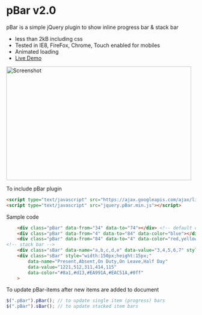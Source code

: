 # pBar v2.0
pBar is a simple jQuery plugin to show inline progress bar & stack bar
* less than 2kB including css
* Tested in IE8, FireFox, Chrome, Touch enabled for mobiles
* Animated loading
* [Live Demo](http://code.mgvz.com/pBar/)

[<img width="492" height="302" src="https://cloud.githubusercontent.com/assets/4730683/14059390/970659aa-f365-11e5-9b91-3c7369ebfc40.png" alt="Screenshot">](http://code.mgvz.com/pBar/)

To include pBar plugin
```html
<script type="text/javascript" src="https://ajax.googleapis.com/ajax/libs/jquery/1.11.2/jquery.min.js"></script>
<script type="text/javascript" src="jquery.pBar.min.js"></script>
```

Sample code
```html
	<div class="pBar" data-from="34" data-to="74"></div> <!-- default colors <#b32,#d31,#ea6,#fa6,#fd8,#ad6,#9c6,#5b6,#6a7> -->
	<div class="pBar" data-from="4" data-to="84" data-color="blue"></div> <!-- single colors -->
	<div class="pBar" data-from="84" data-to="4" data-color="red,yellow,green"></div> <!-- multiple colors -->
<!-- stack bar -->
	<div class="sBar" data-name="a,b,c,d,e" data-value="3,4,5,6,7" style="width:150px;height:15px;"></div> <!-- stack bar with default colors -->
	<div class="sBar" style="width:150px;height:15px;"
		data-name="Present,Absent,On Duty,On Leave,Half Day"
		data-value="1221,512,311,414,115"
		data-color="#8a1,#d13,#EA991A,#EAC51A,#0ff"
	>
```

To update pBar-items after new items are added to document
```javascript
$(".pBar").pBar(); // to update single item (progress) bars
$(".pBar").sBar(); // to update stacked item bars
```
